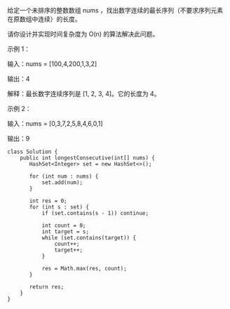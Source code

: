 
给定一个未排序的整数数组 nums ，找出数字连续的最长序列（不要求序列元素在原数组中连续）的长度。

请你设计并实现时间复杂度为 O(n) 的算法解决此问题。

 

示例 1：

输入：nums = [100,4,200,1,3,2]

输出：4

解释：最长数字连续序列是 [1, 2, 3, 4]。它的长度为 4。

示例 2：

输入：nums = [0,3,7,2,5,8,4,6,0,1]

输出：9

```
class Solution {
    public int longestConsecutive(int[] nums) {
       HashSet<Integer> set = new HashSet<>();

       for (int num : nums) {
           set.add(num);
       }

       int res = 0;
       for (int s : set) {
           if (set.contains(s - 1)) continue;

           int count = 0;
           int target = s;
           while (set.contains(target)) {
               count++;
               target++;
           }

           res = Math.max(res, count);
       }

       return res;
    }
}
```

